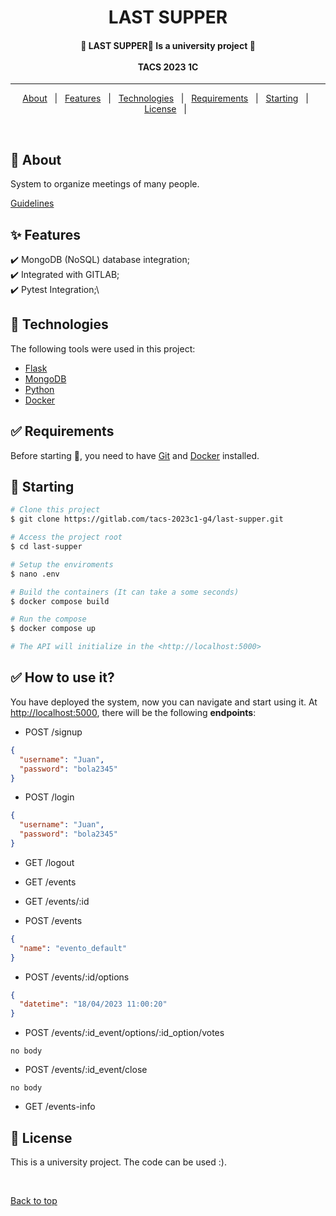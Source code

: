 <h1 align="center">LAST SUPPER</h1>


<!-- Status -->

<h4 align="center"> 
	🚧  LAST SUPPER🚀 Is a university project 🚧<br><br>
  TACS 2023 1C
</h4>

<hr>

<p align="center">
  <a href="#dart-about">About</a> &#xa0; | &#xa0; 
  <a href="#sparkles-features">Features</a> &#xa0; | &#xa0;
  <a href="#rocket-technologies">Technologies</a> &#xa0; | &#xa0;
  <a href="#white_check_mark-requirements">Requirements</a> &#xa0; | &#xa0;
  <a href="#checkered_flag-starting">Starting</a> &#xa0; | &#xa0;
  <a href="#memo-license">License</a> &#xa0; | &#xa0;
</p>

<br>

## :dart: About ##

System to organize meetings of many people. 

[Guidelines](https://docs.google.com/document/u/0/d/e/2PACX-1vSOjnpw4O-XEjpcK3Yei_FUmBoAQNMwre7mpq81ub2Xqbzy_TRupGIqjIURd4RijgiE7s0fAOlR1DR2/pub)

## :sparkles: Features ##
:heavy_check_mark: MongoDB (NoSQL) database integration;\
:heavy_check_mark: Integrated with GITLAB;\
:heavy_check_mark: Pytest Integration;\

## :rocket: Technologies ##

The following tools were used in this project:

- [Flask](https://flask.palletsprojects.com)
- [MongoDB](https://www.mongodb.com)
- [Python](https://www.python.org/)
- [Docker](https://www.docker.com/)

## :white_check_mark: Requirements ##

Before starting :checkered_flag:, you need to have [Git](https://git-scm.com) and [Docker](https://www.docker.com/) installed.

## :checkered_flag: Starting ##

```bash
# Clone this project
$ git clone https://gitlab.com/tacs-2023c1-g4/last-supper.git

# Access the project root
$ cd last-supper

# Setup the enviroments
$ nano .env

# Build the containers (It can take a some seconds)
$ docker compose build 

# Run the compose
$ docker compose up 

# The API will initialize in the <http://localhost:5000>

```
## :white_check_mark: How to use it? ##

You have deployed the system, now you can navigate and start using it. At <http://localhost:5000>, there will be the following **endpoints**:


- POST /signup

```json
{
  "username": "Juan",
  "password": "bola2345"
}
```

- POST /login
```json
{
  "username": "Juan",
  "password": "bola2345"
}
```

- GET /logout

- GET /events

- GET /events/:id

- POST /events
```json
{
  "name": "evento_default"
}
```

- POST /events/:id/options
```json
{
  "datetime": "18/04/2023 11:00:20"
}
```

- POST /events/:id_event/options/:id_option/votes
```
no body
```

- POST /events/:id_event/close
```
no body
```
- GET /events-info


## :memo: License ##

This is a university project. The code can be used :).


&#xa0;

<a href="#top">Back to top</a>
